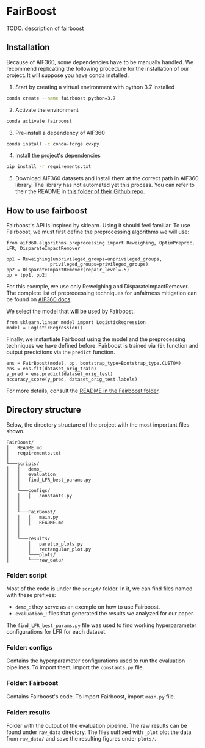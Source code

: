 # FairBoost
TODO: description of fairboost

## Installation
Because of AIF360, some dependencies have to be manually handled. We recommend replicating the following procedure for the installation of our project. It will suppose you have conda installed.

1. Start by creating a virtual environment with python 3.7 installed
```bash
conda create --name fairboost python=3.7
``` 

2. Activate the environment
```bash
conda activate fairboost
``` 

3. Pre-install a dependency of AIF360 
``` bash
conda install -c conda-forge cvxpy
```

4. Install the project's dependencies
``` bash
pip install -r requirements.txt
```

5. Download AIF360 datasets and install them at the correct path in AIF360 library. The library has not automated yet this process. You can refer to their the README in [this folder of their Github repo](https://github.com/Trusted-AI/AIF360/tree/master/aif360/data).


## How to use fairboost
Fairboost's API is inspired by sklearn. Using it should feel familiar. To use Fairboost, we must first define the preprocessing algorithms we will use:

```python3
from aif360.algorithms.preprocessing import Reweighing, OptimPreproc, LFR, DisparateImpactRemover

pp1 = Reweighing(unprivileged_groups=unprivileged_groups,
                privileged_groups=privileged_groups)
pp2 = DisparateImpactRemover(repair_level=.5)
pp = [pp1, pp2]
```
For this exemple, we use only Reweighing and DisparateImpactRemover. The complete list of preprocessing techniques for unfairness mitigation can be found on [AIF360 docs](https://aif360.readthedocs.io/en/latest/modules/algorithms.html#module-aif360.algorithms.preprocessing).

We select the model that will be used by Fairboost.

``` python3
from sklearn.linear_model import LogisticRegression
model = LogisticRegression()
```

Finally, we instantiate Fairboost using the model and the preprocessing techniques we have defined before. Fairboost is trained via `fit` function and output predictions via the `predict` function.
``` python3
ens = FairBoost(model, pp, bootstrap_type=Bootstrap_type.CUSTOM)
ens = ens.fit(dataset_orig_train)
y_pred = ens.predict(dataset_orig_test)
accuracy_score(y_pred, dataset_orig_test.labels)
```
For more details, consult the [README in the Fairboost folder](scripts/FairBoost/README.md).


## Directory structure

Below, the directory structure of the project with the most important files shown.

```
FairBoost/
│   README.md
│   requirements.txt    
│
└───scripts/
│   │   demo_
│   │   evaluation_
│   │   find_LFR_best_params.py
│   │
│   └───configs/
│   │   │   constants.py
│   │   
│   │   
│   └───FairBoost/
│   │   │   main.py
│   │   │   README.md
│   │
│   │
│   └───results/
│       │   paretto_plots.py
│       │   rectangular_plot.py
│       └───plots/
│       └───raw_data/
```

### Folder: script
Most of the code is under the `script/` folder. In it, we can find files named with these prefixes:
- `demo_`: they serve as an exemple on how to use Fairboost.
- `evaluation_`: files that generated the results we analyzed for our paper.

The `find_LFR_best_params.py` file was used to find working hyperparameter configurations for LFR for each dataset.

### Folder: configs
Contains the hyperparameter configurations used to run the evaluation pipelines. To import them, import the `constants.py` file.

### Folder: Fairboost
Contains Fairboost's code. To import Fairboost, import `main.py` file.

### Folder: results
Folder with the output of the evaluation pipeline. The raw results can be found under `raw_data` directory. The files suffixed with `_plot` plot the data from `raw_data/` and save the resulting figures under `plots/`. 



